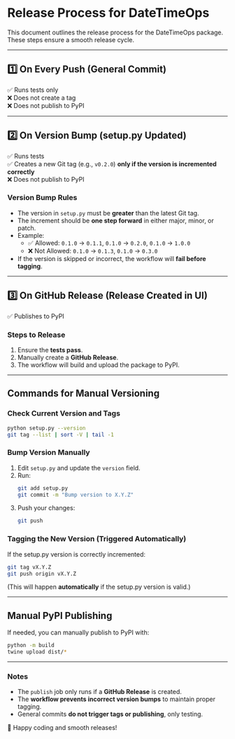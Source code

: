 # Release Process for DateTimeOps

This document outlines the release process for the DateTimeOps package. These steps ensure a smooth release cycle.

---

## **1️⃣ On Every Push (General Commit)**
✅ Runs tests only  
❌ Does not create a tag  
❌ Does not publish to PyPI  

---

## **2️⃣ On Version Bump (setup.py Updated)**
✅ Runs tests  
✅ Creates a new Git tag (e.g., `v0.2.0`) **only if the version is incremented correctly**  
❌ Does not publish to PyPI  

### **Version Bump Rules**
- The version in `setup.py` must be **greater** than the latest Git tag.
- The increment should be **one step forward** in either major, minor, or patch.
- Example:
  - ✅ Allowed: `0.1.0` → `0.1.1`, `0.1.0` → `0.2.0`, `0.1.0` → `1.0.0`
  - ❌ Not Allowed: `0.1.0` → `0.1.3`, `0.1.0` → `0.3.0`
- If the version is skipped or incorrect, the workflow will **fail before tagging**.

---

## **3️⃣ On GitHub Release (Release Created in UI)**
✅ Publishes to PyPI  

### **Steps to Release**
1. Ensure the **tests pass**.
2. Manually create a **GitHub Release**.
3. The workflow will build and upload the package to PyPI.

---

## **Commands for Manual Versioning**

### **Check Current Version and Tags**
```sh
python setup.py --version
git tag --list | sort -V | tail -1
```

### **Bump Version Manually**
1. Edit `setup.py` and update the `version` field.
2. Run:
   ```sh
   git add setup.py
   git commit -m "Bump version to X.Y.Z"
   ```
3. Push your changes:
   ```sh
   git push
   ```

### **Tagging the New Version (Triggered Automatically)**
If the setup.py version is correctly incremented:
```sh
git tag vX.Y.Z
git push origin vX.Y.Z
```
(This will happen **automatically** if the setup.py version is valid.)

---

## **Manual PyPI Publishing**
If needed, you can manually publish to PyPI with:
```sh
python -m build
twine upload dist/*
```

---

### **Notes**
- The `publish` job only runs if a **GitHub Release** is created.
- The **workflow prevents incorrect version bumps** to maintain proper tagging.
- General commits **do not trigger tags or publishing**, only testing.

🚀 Happy coding and smooth releases!
